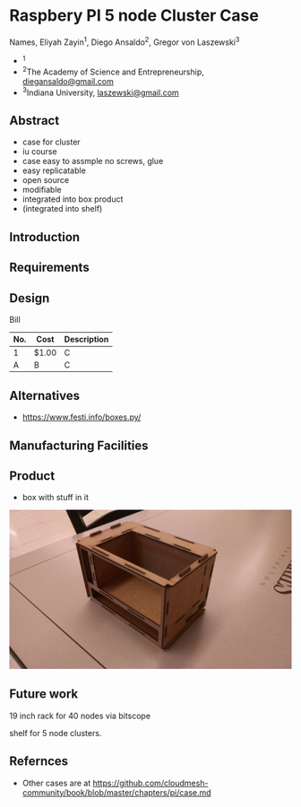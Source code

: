 # Raspbery PI 5 node Cluster Case

Names, Eliyah Zayin<sup>1</sup>, Diego Ansaldo<sup>2</sup>, Gregor von Laszewski<sup>3</sup>

* <sup>1</sup>
* <sup>2</sup>The Academy of Science and Entrepreneurship, diegansaldo@gmail.com
* <sup>3</sup>Indiana University, laszewski@gmail.com 

## Abstract

* case for cluster
* iu course
* case easy to assmple no screws, glue
* easy replicatable
* open source
* modifiable
* integrated into box product
* (integrated into shelf)

## Introduction

## Requirements



## Design

Bill 

| No. | Cost | Description |
| ---- | ---- | -------------------------------- |
| 1 | $1.00 | C |
| A | B | C |


## Alternatives

* https://www.festi.info/boxes.py/

## Manufacturing Facilities

## Product

* box with stuff in it

![Prototype 1](images/prototype2.jpg)

## Future work

19 inch rack for 40 nodes via bitscope

shelf for 5 node clusters.

## Refernces

* Other cases are at https://github.com/cloudmesh-community/book/blob/master/chapters/pi/case.md


